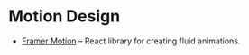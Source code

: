 # Motion Design

* [Framer Motion](https://www.framer.com/motion/) – React library for creating fluid animations.

